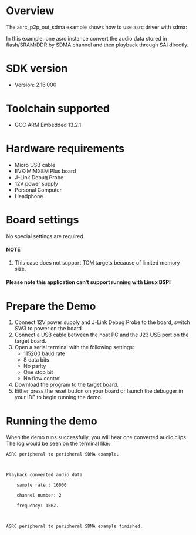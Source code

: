 Overview
========
The asrc_p2p_out_sdma example shows how to use asrc driver with sdma:

In this example, one asrc instance convert the audio data stored in flash/SRAM/DDR by SDMA channel and then playback through SAI directly.

SDK version
===========
- Version: 2.16.000

Toolchain supported
===================
- GCC ARM Embedded  13.2.1

Hardware requirements
=====================
- Micro USB cable
- EVK-MIMX8M Plus board
- J-Link Debug Probe
- 12V power supply
- Personal Computer
- Headphone

Board settings
==============
No special settings are required.

#### NOTE ####
1.  This case does not support TCM targets because of limited memory size.

#### Please note this application can't support running with Linux BSP! ####

Prepare the Demo
================
1.  Connect 12V power supply and J-Link Debug Probe to the board, switch SW3 to power on the board
2.  Connect a USB cable between the host PC and the J23 USB port on the target board.
3.  Open a serial terminal with the following settings:
    - 115200 baud rate
    - 8 data bits
    - No parity
    - One stop bit
    - No flow control
4.  Download the program to the target board.
5.  Either press the reset button on your board or launch the debugger in your IDE to begin running the demo.

Running the demo
================
When the demo runs successfully, you will hear one converted audio clips.
The log would be seen on the terminal like:

~~~~~~~~~~~~~~~~~~~
ASRC peripheral to peripheral SDMA example.



Playback converted audio data

    sample rate : 16000

    channel number: 2

    frequency: 1kHZ.



ASRC peripheral to peripheral SDMA example finished.


~~~~~~~~~~~~~~~~~~~

